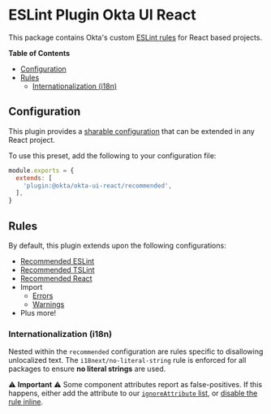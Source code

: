 # ESLint Plugin Okta UI React

This package contains Okta's custom [ESLint rules](https://eslint.org/) for React based projects.

**Table of Contents**

<!-- TOC depthFrom:2 -->

- [Configuration](#configuration)
- [Rules](#rules)
  - [Internationalization (i18n)](#internationalization-i18n)

<!-- /TOC -->

## Configuration

This plugin provides a [sharable configuration](https://eslint.org/docs/developer-guide/shareable-configs) that can be extended in any React project.

To use this preset, add the following to your configuration file:

```js
module.exports = {
  extends: [
    'plugin:@okta/okta-ui-react/recommended',
  ],
}
```

## Rules

By default, this plugin extends upon the following configurations:

- [Recommended ESLint](https://eslint.org/docs/rules/)
- [Recommended TSLint](https://github.com/typescript-eslint/typescript-eslint/tree/master/packages/eslint-plugin)
- [Recommended React](https://github.com/yannickcr/eslint-plugin-react)
- Import
  - [Errors](https://github.com/import-js/eslint-plugin-import/blob/main/config/errors.js)
  - [Warnings](https://github.com/import-js/eslint-plugin-import/blob/main/config/warnings.js)
- Plus more!

### Internationalization (i18n)

Nested within the `recommended` configuration are rules specific to disallowing unlocalized text. The `i18next/no-literal-string` rule is enforced for all packages to ensure **no literal strings** are used.

:warning: **Important** :warning:
Some component attributes report as false-positives. If this happens, either add the attribute to our [`ignoreAttribute` list](./i18n.js), or [disable the rule inline](https://eslint.org/docs/user-guide/configuring/rules#disabling-rules).
